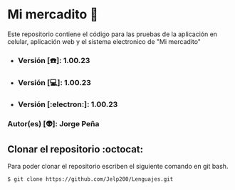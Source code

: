 # Mi mercadito :shopping_cart:
Este repositorio contiene el código para las pruebas de la aplicación en celular, aplicación web y el sistema electronico de "Mi mercadito"

-   ### Versión [:phone:]:      1.00.23
-   ### Versión [:computer:]:   1.00.23
-   ### Versión [:electron:]:   1.00.23
### Autor(es) [:alien:]:    Jorge Peña

## Clonar el repositorio :octocat:
Para poder clonar el repositorio escriben el siguiente comando en git bash.
```git
$ git clone https://github.com/Jelp200/Lenguajes.git
```